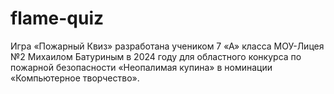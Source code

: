 # flame-quiz
Игра «Пожарный Квиз» разработана учеником 7 «А» класса МОУ-Лицея №2 Михаилом Батуриным в 2024 году для областного конкурса по пожарной безопасности «Неопалимая купина» в номинации «Компьютерное творчество».
